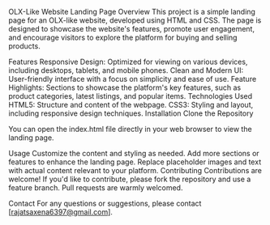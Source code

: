 OLX-Like Website Landing Page
Overview
This project is a simple landing page for an OLX-like website, developed using HTML and CSS. The page is designed to showcase the website's features, promote user engagement, and encourage visitors to explore the platform for buying and selling products.

Features
Responsive Design: Optimized for viewing on various devices, including desktops, tablets, and mobile phones.
Clean and Modern UI: User-friendly interface with a focus on simplicity and ease of use.
Feature Highlights: Sections to showcase the platform's key features, such as product categories, latest listings, and popular items.
Technologies Used
HTML5: Structure and content of the webpage.
CSS3: Styling and layout, including responsive design techniques.
Installation
Clone the Repository

You can open the index.html file directly in your web browser to view the landing page.

Usage
Customize the content and styling as needed.
Add more sections or features to enhance the landing page.
Replace placeholder images and text with actual content relevant to your platform.
Contributing
Contributions are welcome! If you'd like to contribute, please fork the repository and use a feature branch. Pull requests are warmly welcomed.


Contact
For any questions or suggestions, please contact [rajatsaxena6397@gmail.com].
